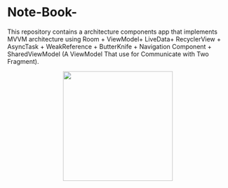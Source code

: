 # Note-Book-
This repository contains a architecture components app that implements MVVM architecture using Room + ViewModel+ LiveData+ RecyclerView + AsyncTask + WeakReference + ButterKnife + Navigation Component + SharedViewModel (A ViewModel That use for Communicate with Two Fragment).
 <p align="center">
  <img src="https://drive.google.com/file/d/1R_QDN1xP5oCnIU7X_anTKnU7dMgxSpjC/view?usp=sharing" width="250">
</p>
<br>